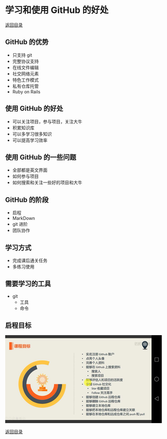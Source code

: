 # 学习和使用 GitHub 的好处
[返回目录](../README.md)

## GitHub 的优势
- 只支持 git
- 完整协议支持
- 在线文件编辑
- 社交网络元素
- 特色工作模式
- 私有仓库托管
- Ruby on Rails

## 使用 GitHub 的好处
- 可以关注项目，参与项目，关注大牛
- 积累知识库
- 可以多学习很多知识
- 可以提高学习效率

## 使用 GitHub 的一些问题
- 全部都是英文界面
- 如何参与项目
- 如何搜索和关注一些好的项目和大牛

## GitHub 的阶段
- 启程
- MarkDown
- git 进阶
- 团队协作

## 学习方式
- 完成课后通关任务
- 多练习使用

## 需要学习的工具
- git
  - 工具
  - 命令

## 启程目标
![启程之旅的学习目标](../img/beginTarget.jpg)

[返回目录](../README.md)
